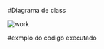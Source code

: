 
#Diagrama de class

![work](https://github.com/MauricioMiranda20/empresa_hora/assets/64110966/2f53b6c6-6be3-4024-a4ff-71bdcfe8352f)

#exmplo do codigo executado
